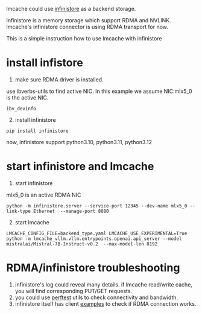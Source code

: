 lmcache could use [infinistore](https://github.com/bd-iaas-us/InfiniStore) as a backend storage.

Infinistore is a memory storage which support RDMA and NVLINK. lmcache's infinistore connector is using RDMA transport for now.

This is a simple instruction how to use lmcache with infinistore

# install infistore

1. make sure RDMA driver is installed.

use ibverbs-utils to find active NIC. In this example we assume NIC:mlx5_0 is the active NIC.

```
ibv_devinfo
```

2. install infinistore 

```
pip install infinistore
```

now, infinistore support python3.10, python3.11, python3.12

# start infinistore and lmcache

1. start infinistore

mlx5_0 is an active RDMA NIC

```
python -m infinistore.server --service-port 12345 --dev-name mlx5_0 --link-type Ethernet  --manage-port 8080
```

2. start lmcache
```
LMCACHE_CONFIG_FILE=backend_type.yaml LMCACHE_USE_EXPERIMENTAL=True python -m lmcache_vllm.vllm.entrypoints.openai.api_server --model mistralai/Mistral-7B-Instruct-v0.2  --max-model-len 8192
```


# RDMA/infinistore troubleshooting

1. infinistore's log could reveal many details. if lmcache read/write cache, you will find corresponding PUT/GET requests.
2. you could use [perftest](https://github.com/linux-rdma/perftes) utils to check connectivity and bandwidth.
3. infinistore itself has client [examples](https://github.com/bd-iaas-us/InfiniStore/tree/main/infinistore/example) to check if RDMA connection works.
